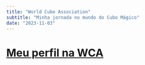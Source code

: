 ```yaml
---
title: "World Cube Association"
subtitle: "Minha jornada no mundo do Cubo Mágico"
date: "2023-11-03"
---
```


# [Meu perfil na WCA](https://www.worldcubeassociation.org/persons/2018AURE01)
